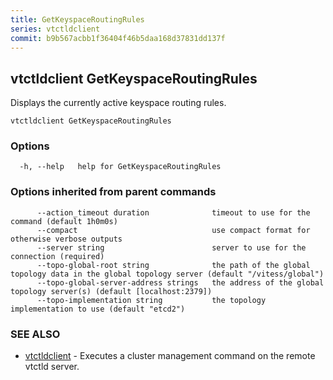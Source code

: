 ```yaml
---
title: GetKeyspaceRoutingRules
series: vtctldclient
commit: b9b567acbb1f36404f46b5daa168d37831dd137f
---
```

## vtctldclient GetKeyspaceRoutingRules

Displays the currently active keyspace routing rules.

```
vtctldclient GetKeyspaceRoutingRules
```

### Options

```
  -h, --help   help for GetKeyspaceRoutingRules
```

### Options inherited from parent commands

```
      --action_timeout duration              timeout to use for the command (default 1h0m0s)
      --compact                              use compact format for otherwise verbose outputs
      --server string                        server to use for the connection (required)
      --topo-global-root string              the path of the global topology data in the global topology server (default "/vitess/global")
      --topo-global-server-address strings   the address of the global topology server(s) (default [localhost:2379])
      --topo-implementation string           the topology implementation to use (default "etcd2")
```

### SEE ALSO

* [vtctldclient](../)	 - Executes a cluster management command on the remote vtctld server.

